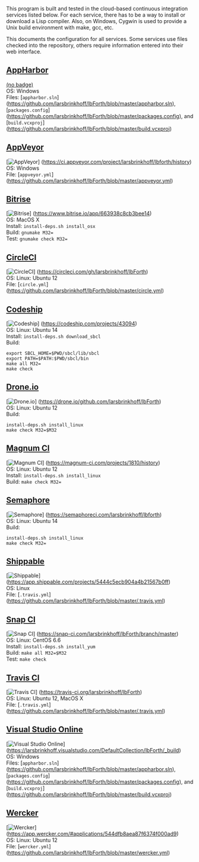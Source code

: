 This program is built and tested in the cloud-based continuous
integration services listed below.  For each service, there has to be
a way to install or download a Lisp compiler.  Also, on Windows,
Cygwin is used to provide a Unix build environment with make, gcc,
etc.

This documents the configuration for all services.  Some services use
files checked into the repository, others require information entered
into their web interface.

## [AppHarbor](http://appharbor.com/)
[(no badge)](https://appharbor.com/applications/lbforth)  
OS: Windows  
Files: [`appharbor.sln`]
(https://github.com/larsbrinkhoff/lbForth/blob/master/appharbor.sln),
[`packages.config`]
(https://github.com/larsbrinkhoff/lbForth/blob/master/packages.config), and
[`build.vcxproj`]
(https://github.com/larsbrinkhoff/lbForth/blob/master/build.vcxproj)

## [AppVeyor](http://appveyor.com/)
[![AppVeyor](https://ci.appveyor.com/api/projects/status/r8wuvf0n0obp3n14)]
(https://ci.appveyor.com/project/larsbrinkhoff/lbforth/history)  
OS: Windows  
File: [`appveyor.yml`]
(https://github.com/larsbrinkhoff/lbForth/blob/master/appveyor.yml)

## [Bitrise](http://bitrise.io/)
[![Bitrise](https://www.bitrise.io/app/663938c8cb3bee14.svg?token=34FFBj3CLaI1yWXqou5JEg&branch=master)]
(https://www.bitrise.io/app/663938c8cb3bee14)  
OS: MacOS X  
Install: `install-deps.sh install_osx`  
Build: `gnumake M32=`  
Test: `gnumake check M32=`

## [CircleCI](http://circleci.com/)
[![CircleCI](https://circleci.com/gh/larsbrinkhoff/lbForth.svg?style=svg)]
(https://circleci.com/gh/larsbrinkhoff/lbForth)  
OS: Linux: Ubuntu 12  
File: [`circle.yml`]
(https://github.com/larsbrinkhoff/lbForth/blob/master/circle.yml)

## [Codeship](http://codeship.io/)
[![Codeship](https://www.codeship.io/projects/625b1e20-3cdd-0132-2ca6-12c33aebd1cb/status?branch=master)]
(https://codeship.com/projects/43094)  
OS: Linux: Ubuntu 14  
Install: `install-deps.sh download_sbcl`  
Build:

    export SBCL_HOME=$PWD/sbcl/lib/sbcl
    export PATH=$PATH:$PWD/sbcl/bin
    make all M32=
    make check

## [Drone.io](http://drone.io/)
[![Drone.io](https://drone.io/github.com/larsbrinkhoff/lbForth/status.png)]
(https://drone.io/github.com/larsbrinkhoff/lbForth)  
OS: Linux: Ubuntu 12  
Build:

    install-deps.sh install_linux
    make check M32=$M32

## [Magnum CI](http://magnum-ci.com/)
[![Magnum CI](https://magnum-ci.com/status/96ffb83fa700f069024921b0702e76ff.png)]
(https://magnum-ci.com/projects/1810/history)  
OS: Linux: Ubuntu 12  
Install: `install-deps.sh install_linux`  
Build: `make check M32=`

## [Semaphore](http://semaphoreci.com/)
[![Semaphore](https://semaphoreci.com/api/v1/projects/726d1f9e-ae3a-4ef6-b109-39b2eeef14b1/531496/badge.svg)]
(https://semaphoreci.com/larsbrinkhoff/lbforth)  
OS: Linux: Ubuntu 14  
Build:

    install-deps.sh install_linux
    make check M32=

## [Shippable](http://shippable.com/)
[![Shippable](https://api.shippable.com/projects/5444c5ecb904a4b21567b0ff/badge?branchName=master)]
(https://app.shippable.com/projects/5444c5ecb904a4b21567b0ff)  
OS: Linux  
File: [`.travis.yml`]
(https://github.com/larsbrinkhoff/lbForth/blob/master/.travis.yml)

## [Snap CI](http://snap-ci.com/)
[![Snap CI](https://snap-ci.com/larsbrinkhoff/lbForth/branch/master/build_image)]
(https://snap-ci.com/larsbrinkhoff/lbForth/branch/master)  
OS: Linux: CentOS 6.6  
Install: `install-deps.sh install_yum`  
Build: `make all M32=$M32`  
Test: `make check`

## [Travis CI](http://travis-ci.org/)
[![Travis CI](https://travis-ci.org/larsbrinkhoff/lbForth.svg?branch=master)]
(https://travis-ci.org/larsbrinkhoff/lbForth)  
OS: Linux: Ubuntu 12, MacOS X  
File: [`.travis.yml`]
(https://github.com/larsbrinkhoff/lbForth/blob/master/.travis.yml)

## [Visual Studio Online](http://visualstudio.com/)
[![Visual Studio Online](https://larsbrinkhoff.visualstudio.com/DefaultCollection/_apis/public/build/definitions/953a34b9-5966-4923-a48a-c41874cfb5f5/1/badge)]
(https://larsbrinkhoff.visualstudio.com/DefaultCollection/lbForth/_build)  
OS: Windows  
Files: [`appharbor.sln`]
(https://github.com/larsbrinkhoff/lbForth/blob/master/appharbor.sln),
[`packages.config`]
(https://github.com/larsbrinkhoff/lbForth/blob/master/packages.config), and
[`build.vcxproj`]
(https://github.com/larsbrinkhoff/lbForth/blob/master/build.vcxproj)

## [Wercker](http://wercker.com/)
[![Wercker](https://app.wercker.com/status/aedf010f682b5b530075e24d9446da26)]
(https://app.wercker.com/#applications/544dfb8aea87f6374f000ad9)  
OS: Linux: Ubuntu 12  
File: [`wercker.yml`]
(https://github.com/larsbrinkhoff/lbForth/blob/master/wercker.yml)
